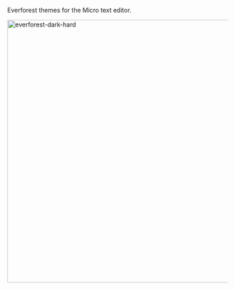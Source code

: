 Everforest themes for the Micro text editor.

<img width="600" alt="everforest-dark-hard" src="https://github.com/user-attachments/assets/f95f1032-6164-42c7-b0e2-d51296cb7b52" />
